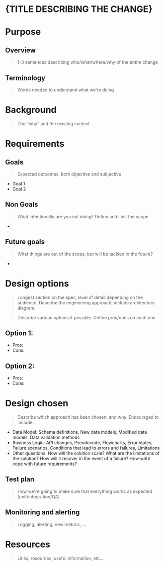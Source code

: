 {TITLE DESCRIBING THE CHANGE}
==============================

# Purpose

## Overview

> 1-3 sentences describing who/what/where/why of the entire change
 
## Terminology

> Words needed to understand what we're doing


# Background

> The "why" and the existing context


# Requirements

## Goals

> Expected outcomes, both objective and subjective

* Goal 1
* Goal 2

## Non Goals

> What intentionally are you not doing? Define and limit the scope

*

## Future goals

> What things are out of the scope, but will be tackled in the future?

*


# Design options

> Longest section on the spec, level of detail depending on the audience. Describe the engineering approach, include architecture diagram.
 
> Describe various options if possible. Define pros/cons on each one.

## Option 1:

* Pros:
* Cons:

## Option 2:

* Pros:
* Cons:

# Design chosen

> Describe which approach has been chosen, and why. Encouraged to include: 

* Data Model: Schema definitions, New data models, Modified data models, Data validation methods
* Business Logic: API changes, Pseudocode, Flowcharts, Error states, Failure scenarios, Conditions that lead to errors and failures, Limitations
* Other questions: How will the solution scale? What are the limitations of the solution? How will it recover in the event of a failure? How will it cope with future requirements?


## Test plan

> How we're going to make sure that everything works as expected (unit/integration/QA)

## Monitoring and alerting

> Logging, alerting, new metrics, ...

 


# Resources

> Links, resources, useful information, etc...

 


